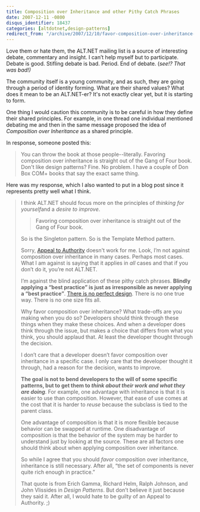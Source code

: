 ```yaml
---
title: Composition over Inheritance and other Pithy Catch Phrases
date: 2007-12-11 -0800
disqus_identifier: 18437
categories: [altdotnet,design-patterns]
redirect_from: "/archive/2007/12/10/favor-composition-over-inheritance-and-other-pithy-catch-phrases.aspx/"
---
```


Love them or hate them, the ALT.NET mailing list is a source of interesting debate, commentary and insight. I can’t help myself but to
participate. Debate is good. Stifling debate is bad. Period. End of debate. (*see!? That was bad!)*

The community itself is a young community, and as such, they are going through a period of identity forming. What are their shared values? What does it mean to be an ALT.NET-er? It's not exactly clear yet, but it is starting to form.

One thing I would caution this community is to be careful in how they define their shared principles. For example, in one thread one
individual mentioned debating me and then in the same message proposed the idea of *Composition over Inheritance* as a shared principle.

In response, someone posted this:

> You can throw the book at those people--literally. Favoring composition over inheritance is straight out of the Gang of Four book.
> Don't like design patterns? Fine. No problem. I have a couple of Don Box COM+ books that say the exact same thing.

Here was my response, which I also wanted to put in a blog post since it
represents pretty well what I think.

> I think ALT.NET should focus more on the principles of *thinking for
> yourself*and a *desire to improve*.
>
> > Favoring composition over inheritance is straight out of the Gang of Four book.
>
> So is the Singleton pattern. So is the Template Method pattern.
>
> Sorry, [Appeal to Authority](http://en.wikipedia.org/wiki/Appeal_to_authority "Logical Fallacy")
> doesn't work for me. Look, I’m not against composition over
> inheritance in many cases. Perhaps most cases. What I am against is
> saying that it applies in *all* cases and that if you don’t do it,
> you’re not ALT.NET.
>
> I’m against the blind application of these pithy catch phrases.
> **Blindly applying a “best practice” is just as irresponsible as never
> applying a “best practice”**. [There is no perfect design](https://haacked.com/archive/2005/05/30/thereisnoperfectdesign.aspx/ "No Perfect Design").
> There is no one true way. There is no one size fits all.
>
> Why favor composition over inheritance? What trade-offs are you making
> when you do so? Developers should think through these things when they
> make these choices. And when a developer does think through the issue,
> but makes a choice that differs from what you think, you should
> applaud that. At least the developer thought through the decision.
>
> I don’t care that a developer doesn’t favor composition over
> inheritance in a specific case. I only care that the developer thought
> it through, had a reason for the decision, wants to improve.
>
> **The goal is not to bend developers to the will of some specific
> patterns, but to get them to *think about their work and what they are
> doing***. For example, one advantage with inheritance is that it is
> easier to use than composition. However, that ease of use comes at the
> cost that it is harder to *reuse* because the subclass is tied to the
> parent class.
>
> One advantage of composition is that it is more flexible because
> behavior can be swapped at runtime. One disadvantage of composition is
> that the behavior of the system may be harder to understand just by
> looking at the source. These are all factors one should think about
> when applying composition over inheritance.
>
> So while I agree that you should *favor* composition over inheritance,
> inheritance is still necessary. After all, “the set of components is
> never quite rich enough in practice.”
>
> That quote is from Erich Gamma, Richard Helm, Ralph Johnson, and John
> Vlissides in *Design Patterns*. But don’t believe it just because they
> said it. After all, I would hate to be guilty of an Appeal to
> Authority. ;)
